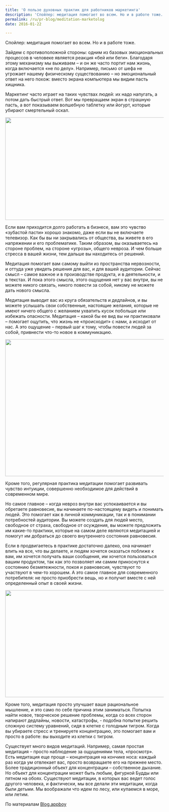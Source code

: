```yaml
---
title: 'О пользе духовных практик для работников маркетинга'
description: 'Спойлер: медитация помогает во всем. Но и в работе тоже.'
permalink: /ru/pr-blog/meditation-marketolog
date: 2016-01-22

---
```


Спойлер: медитация помогает во всем. Но и в работе тоже.

Зайдем с противоположной стороны: одним из базовых эмоциональных процессов в человеке является реакция «бей или беги». Благодаря этому механизму мы выживаем – и он же часто портит нам жизнь, когда включается «не по делу». Например, письмо от шефа не угрожает нашему физическому существованию – но эмоциональный ответ на него похож: вместо экрана компьютера мы видим пасть хищника.

Маркетинг часто играет на таких чувствах людей: их надо напугать, а потом дать быстрый ответ. Вот мы превращаем экран в страшную пасть, а вот показываем волшебную таблетку или йогурт, которые убирают смертельный оскал.

<img src="{{ site.assets }}/upload/maxresdefault%20(3).jpg" alt="" class="post__img" width="580" height="326">

Если вам приходится долго работать в бизнесе, вам это чувство «зубастой пасти» хорошо знакомо, даже если вы не включаете телевизор. Как бы вы ни закрывались от общества, вы живете в его напряжении и его проблематике. Таким образом, вы оказываетесь на стороне проблем, на стороне «угрозы», общего невроза. И чем больше стресса в вашей жизни, тем дальше вы находитесь от решений.

Медитация помогает вам самому выйти из пространства нервозности, и оттуда уже увидеть решения для вас, и для вашей аудитории. Сейчас смысл – самое важное и в производстве продукта, и в деятельности, и в текстах. И пока этого смысла, этого ощущения нет у вас внутри, вы не можете никого связать, никого повести за собой, никому не можете дать нового смысла.

Медитация выводит вас из круга обязательств и дедлайнов, и вы можете услышать свои собственные, настоящие желания, которые не имеют ничего общего с желанием ухватить кусок побольше или избежать опасности. Медитация – какой бы ее вид вы  ни практиковали – помогает ощутить, что жизнь не «происходит» с нами, а исходит от нас. А это ощущение – первый шаг к тому, чтобы повести людей за собой, привнести что-то новое в коммуникацию.

<img src="{{ site.assets }}/upload/3253416901_d5280b84fe_b.jpg" alt="" class="post__img" width="580" height="435">

Кроме того, регулярная практика медитации помогает развивать чувство интуиции, совершенно необходимое для действий в современном мире.

Но самое главное – когда невроз внутри вас успокаивается и вы обретаете равновесие, вы начинаете по-настоящему видеть и понимать людей. Это помогает как в личной коммуникации, так и в понимании потребностей аудитории. Вы можете создать для людей место, свободное от страха, свободное от осуждения, вы можете предложить им какие-то практики, которые на самом деле являются медитацией и помогут им добраться до своего внутреннего состояния равновесия.

Если в продвигаетесь в практике достаточно далеко, она начинает влить на все, что вы делаете, и людям хочется оказаться поближе к вам, им хочется получать ваши сообщения, им хочется пользоваться вашим продуктом, так как это позволяет им самим прикоснутся к состоянию безмятежности, покоя и равновесия, чувствуют то участвуют в чем-то хорошем. А это самое главное для современного потребителя: не просто приобрести вещь, но и получит вместе с ней определенный опыт в своей жизни.

<img src="{{ site.assets }}/upload/5411821559_913209f86d_o.jpg" alt="" class="post__img" width="580" height="340">

Кроме того, медитация просто улучшает ваше рациональное мышление, и это само по себе причина этим заниматься. Попытка найти новое, творческое решение проблемы, когда со всех сторон напирают дедлайны, новости, катастрофы,  - подобна попытке решить сложную систему уравнений, сидя в клетке с голодным тигром. Когда вы убираете стресс и тренируете концентрацию, это помогает вам и просто в работе: вы выходите из клетки с тигром.

Существует много видов медитаций. Например, самая простая медитация – просто наблюдение за ощущениями тела, «просмотр». Есть медитация еще проще – концентрация на кончике носа: каждый раз когда ум отвлекает вас, просто возвращаете его на прежнее место. Более традиционный объект для концентрации – собственное дыхание.  Но объект для концентрации может быть любым, фигуркой Будды или пятном на обоях. Существуют медитации, в которых вас ведет голос другого человека, и фактически, мы все делали эти медитации, когда были детьми. Мы воображали что идем по лесу, или купаемся в море, или летим.

По материалам <a href="https://blog.appboy.com/meditation-at-work-be-a-better-marketer/">Blog.appboy</a>

